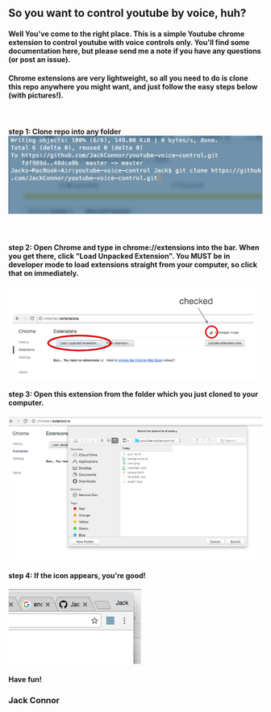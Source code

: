 <h2>
  So you want to control youtube by voice, huh?
  </h2>
<h4>
  Well You've come to the right place. This is a simple Youtube chrome extension to control youtube with voice controls only. You'll find some documentation here, but please send me a note if you have any questions (or post an issue).
</h4>
<h4>
  Chrome extensions are very lightweight, so all you need to do is clone this repo anywhere you might want, and just follow the easy steps below (with pictures!).
</h4>
<br>
<h4>
  step 1:
    Clone repo into any folder
    <img src='clone.png'></img>
</h4>
<br>
<h4>
  step 2:
    Open Chrome and type in chrome://extensions into the bar. When you get there, click "Load Unpacked Extension". You MUST be in developer mode to load extensions straight from your computer, so click that on immediately.
</h4>
<img src='step1.png'></img>
<br>
<h4>
  step 3:
    Open this extension from the folder which you just cloned to your computer.
</h4>
<img src='step2.png'></img>
<br>
<h4>
  step 4:
    If the icon appears, you're good!
</h4>
<img src='step4.png'></img>
<br>
<h4>
  Have fun!
</h4>
<h3>Jack Connor</h3>
